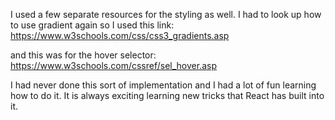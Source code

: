 I used a few separate resources for the styling as well. I had to look up how to use gradient again so I used this link: https://www.w3schools.com/css/css3_gradients.asp

and this was for the hover selector: https://www.w3schools.com/cssref/sel_hover.asp

I had never done this sort of implementation and I had a lot of fun learning how to do it. It is always exciting learning new tricks that React has built into it.


